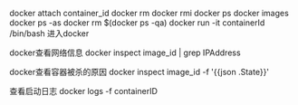docker attach container_id
docker rm
docker rmi
docker ps
docker images
docker ps -as
docker rm $(docker ps -qa)
docker run -it containerId /bin/bash    进入docker

docker查看网络信息    docker inspect image_id | grep IPAddress

docker查看容器被杀的原因 docker inspect image_id -f '{{json .State}}'

查看启动日志
docker logs -f containerID